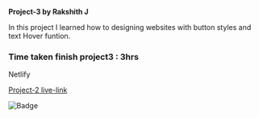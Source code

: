 **Project-3 by Rakshith J**

In this project I learned how to designing websites with button styles and text Hover funtion.

### Time taken finish project3 : 3hrs

Netlify

[Project-2 live-link]()

![Badge]()
